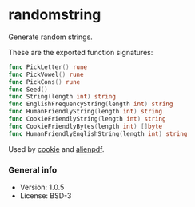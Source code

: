 # randomstring

Generate random strings.

These are the exported function signatures:

```go
func PickLetter() rune
func PickVowel() rune
func PickCons() rune
func Seed()
func String(length int) string
func EnglishFrequencyString(length int) string
func HumanFriendlyString(length int) string
func CookieFriendlyString(length int) string
func CookieFriendlyBytes(length int) []byte
func HumanFriendlyEnglishString(length int) string
```

Used by [cookie](https://github.com/xyproto/cookie) and [alienpdf](https://github.com/xyproto/alienpdf/).

### General info

* Version: 1.0.5
* License: BSD-3
